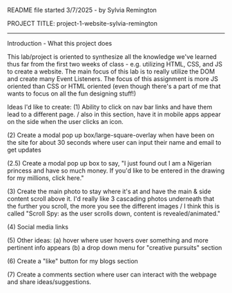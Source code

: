 <!-- NOTES ON HOW TO FORMAT A README

A README is often the first item a visitor will see when visiting your repository. README files typically include information on:

What the project does
Why the project is useful
How users can get started with the project
Where users can get help with your project
Who maintains and contributes to the project -->

README file started 3/7/2025 - by Sylvia Remington

PROJECT TITLE: project-1-website-sylvia-remington
____________________________________________________________________

Introduction - What this project does

This lab/project is oriented to synthesize all the knowledge we've learned thus far from the first two weeks of class - e.g. utilizing HTML, CSS, and JS to create a website. The main focus of this lab is to really utilize the DOM and create many Event Listeners. The focus of this assignment is more JS oriented than CSS or HTML oriented (even though there's a part of me that wants to focus on all the fun designing stuff!)

Ideas I'd like to create: 
(1) Ability to click on nav bar links and have them lead to a different page. / also in this section, have it in mobile apps appear on the side when the user clicks an icon.

(2) Create a modal pop up box/large-square-overlay when have been on the site for about 30 seconds where user can input their name and email to get updates

(2.5) Create a modal pop up box to say, "I just found out I am a Nigerian princess and have so much money. If you'd like to be entered in the drawing for my millions, click here."

(3) Create the main photo to stay where it's at and have the main & side content scroll above it. I'd really like 3 cascading photos underneath that the further you scroll, the more you see the different images / I think this is called "Scroll Spy: as the user scrolls down, content is revealed/animated."

(4) Social media links

(5) Other ideas: 
(a) hover where user hovers over something and more pertinent info appears
(b) a drop down menu for "creative pursuits" section

(6) Create a "like" button for my blogs section

(7) Create a comments section where user can interact with the webpage and share ideas/suggestions.